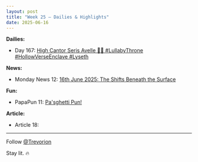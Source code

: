 ```yaml
---
layout: post
title: "Week 25 – Dailies & Highlights"
date: 2025-06-16
---
```


**Dailies:**  
- Day 167: [High Cantor Seris Avelle 🎼✨ #LullabyThrone #HollowVerseEnclave #Lyseth](https://x.com/Trevorion/status/1934649457569648700)

**News:**  
- Monday News 12: [16th June 2025: The Shifts Beneath the Surface](https://x.com/Trevorion/status/1934547019760124293)

**Fun:**  
- PapaPun 11: [Pa'sghetti Pun!](https://x.com/Trevorion/status/1934645583408423008)

**Article:**  
- Article 18: []()

---
Follow [@Trevorion](https://x.com/Trevorion)

Stay lit. 🔥
